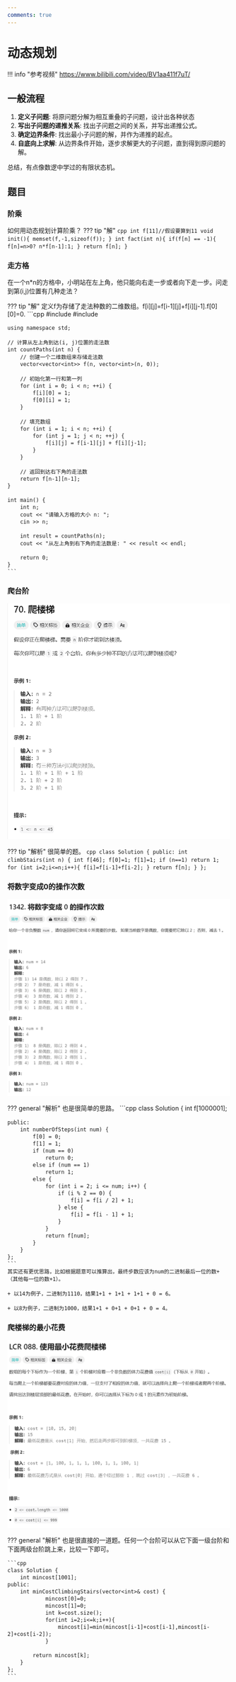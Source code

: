 ```yaml
---
comments: true
---
```

# 动态规划

!!! info "参考视频"
    https://www.bilibili.com/video/BV1aa411f7uT/

## 一般流程
1. **定义子问题**: 将原问题分解为相互重叠的子问题，设计出各种状态
2. **写出子问题的递推关系**: 找出子问题之间的关系，并写出递推公式。
3. **确定边界条件**: 找出最小子问题的解，并作为递推的起点。
4. **自底向上求解**: 从边界条件开始，逐步求解更大的子问题，直到得到原问题的解。

总结，有点像数逻中学过的有限状态机。

## 题目

### 阶乘

如何用动态规划计算阶乘？
??? tip "解"
    ```cpp
    int f[11]//假设要算到11
    void init(){
        memset(f,-1,sizeof(f));
    }
    int fact(int n){
        if(f[n] == -1){
            f[n]=n>0? n*f[n-1]:1;
        }
        return f[n];
    }
    ```

### 走方格

在一个n*n的方格中，小明站在左上角，他只能向右走一步或者向下走一步。问走到第(i,j)位置有几种走法？

??? tip "解"
    定义f为存储了走法种数的二维数组。f[i][j]=f[i-1][j]+f[i][j-1].f[0][0]=0.
    ```cpp
    #include <iostream>
    #include <vector>
    
    using namespace std;
    
    // 计算从左上角到达(i, j)位置的走法数
    int countPaths(int n) {
        // 创建一个二维数组来存储走法数
        vector<vector<int>> f(n, vector<int>(n, 0));
    
        // 初始化第一行和第一列
        for (int i = 0; i < n; ++i) {
            f[i][0] = 1;
            f[0][i] = 1;
        }
    
        // 填充数组
        for (int i = 1; i < n; ++i) {
            for (int j = 1; j < n; ++j) {
                f[i][j] = f[i-1][j] + f[i][j-1];
            }
        }
    
        // 返回到达右下角的走法数
        return f[n-1][n-1];
    }
    
    int main() {
        int n;
        cout << "请输入方格的大小 n: ";
        cin >> n;
    
        int result = countPaths(n);
        cout << "从左上角到右下角的走法数是: " << result << endl;
    
        return 0;
    }
    ```
### 爬台阶

![](../../image/pp78.png)

??? tip "解析"
    很简单的题。
    ```cpp
    class Solution {
    public:
        int climbStairs(int n) {
            int f[46];
            f[0]=1;
            f[1]=1;
            if (n==1)
                return 1;
            for (int i=2;i<=n;i++){
                f[i]=f[i-1]+f[i-2];
            }
            return f[n];
        }
    };
    ```

### 将数字变成0的操作次数

![](../../image/pp79.png)

??? general "解析"
    也是很简单的思路。
    ```cpp
    class Solution {
        int f[1000001];

    public:
        int numberOfSteps(int num) {
            f[0] = 0;
            f[1] = 1;
            if (num == 0)
                return 0;
            else if (num == 1)
                return 1;
            else {
                for (int i = 2; i <= num; i++) {
                    if (i % 2 == 0) {
                        f[i] = f[i / 2] + 1;
                    } else {
                        f[i] = f[i - 1] + 1;
                    }
                }
                return f[num];
            }
        }
    };
    ```
    其实还有更优思路，比如根据题意可以推算出，最终步数应该为num的二进制最后一位的数+（其他每一位的数+1）。

    + 以14为例子，二进制为1110，结果1+1 + 1+1 + 1+1 + 0 = 6。
    
    + 以8为例子，二进制为1000，结果1+1 + 0+1 + 0+1 + 0 = 4。

### 爬楼梯的最小花费

![](../../image/pp91.png)

??? general "解析"
    也是很直接的一道题。任何一个台阶可以从它下面一级台阶和下面两级台阶跳上来，比较一下即可。

    ```cpp
    class Solution {
        int mincost[1001];
    public:
        int minCostClimbingStairs(vector<int>& cost) {
                mincost[0]=0;
                mincost[1]=0;
                int k=cost.size();
                for(int i=2;i<=k;i++){
                    mincost[i]=min(mincost[i-1]+cost[i-1],mincost[i-2]+cost[i-2]);
                }
            
            return mincost[k];
        }
    };
    ```